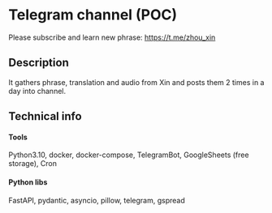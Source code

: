 # Telegram channel (POC)

Please subscribe and learn new phrase: https://t.me/zhou_xin

## Description
It gathers phrase, translation and audio from Xin and posts them 2 times in a day into channel.

## Technical info
#### Tools
Python3.10, docker, docker-compose, TelegramBot, GoogleSheets (free storage), Cron
#### Python libs
FastAPI, pydantic, asyncio, pillow, telegram, gspread
